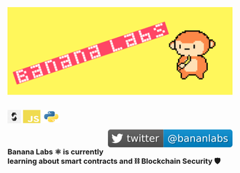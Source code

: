 ![banana-labs-header!](https://github.com/bananlabs/bananlabs/blob/main/banana-labs-header.png)

<!-- Languages icons -->
<div style="display: inline_block"><br>
  <img align="center" alt="solidity-icon" heigth="20" width="30"
       src="https://github.com/bananlabs/bananlabs/blob/main/png-transparent-solidity-logo.png">
  <img align="center" alt="javascript-icon" height="30" width="40" 
       src="https://raw.githubusercontent.com/devicons/devicon/master/icons/javascript/javascript-plain.svg">
  <img align="center" alt="python-icon" height="30" width="40"  
       src="https://raw.githubusercontent.com/devicons/devicon/master/icons/python/python-original.svg">

<!-- Social Media Link -->
[<img align="right" alt="twitter" src="https://github.com/bananlabs/bananlabs/blob/main/twitter-badger.svg">](https://twitter.com/bananlabs)
</div>

<br>

### Banana Labs ⚛️ is currently learning about smart contracts and ⛓ Blockchain Security 🛡
<!--
**bananlabs/bananlabs** is a ✨ _special_ ✨ repository because its `README.md` (this file) appears on your GitHub profile.

Here are some ideas to get you started:

- 🔭 I’m currently working on ...
- 🌱 I’m currently learning ...
- 👯 I’m looking to collaborate on ...
- 🤔 I’m looking for help with ...
- 💬 Ask me about ...
- 📫 How to reach me: ...
- 😄 Pronouns: ...
- ⚡ Fun fact: ...
-->

